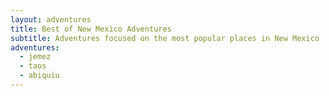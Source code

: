 ```yaml
---
layout: adventures
title: Best of New Mexico Adventures
subtitle: Adventures focused on the most popular places in New Mexico
adventures:
  - jemez
  - taos
  - abiquiu
---
```

